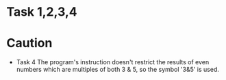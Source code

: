 # Task 1,2,3,4

# Caution
* Task 4
The program's instruction doesn't restrict the results of even numbers which are multiples of both 3 & 5, so the symbol '3&5' is used.

